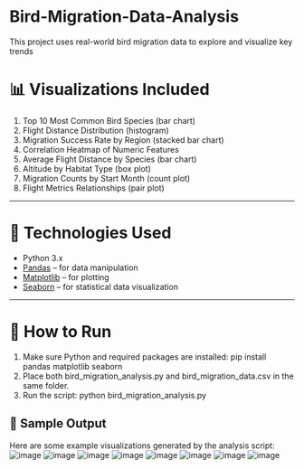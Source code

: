 # Bird-Migration-Data-Analysis
This project uses real-world bird migration data to explore and visualize key trends

# 📊 Visualizations Included

1. Top 10 Most Common Bird Species (bar chart)
2. Flight Distance Distribution (histogram)
3. Migration Success Rate by Region (stacked bar chart)
4. Correlation Heatmap of Numeric Features
5. Average Flight Distance by Species (bar chart)
6. Altitude by Habitat Type (box plot)
7. Migration Counts by Start Month (count plot)
8. Flight Metrics Relationships (pair plot)

---

# 🧰 Technologies Used

- Python 3.x
- [Pandas](https://pandas.pydata.org/) – for data manipulation
- [Matplotlib](https://matplotlib.org/) – for plotting
- [Seaborn](https://seaborn.pydata.org/) – for statistical data visualization

---

# 🚀 How to Run

1. Make sure Python and required packages are installed:
   pip install pandas matplotlib seaborn
2. Place both bird_migration_analysis.py and bird_migration_data.csv in the same folder.
3. Run the script: python bird_migration_analysis.py

## 📸 Sample Output

Here are some example visualizations generated by the analysis script:
![image](https://github.com/user-attachments/assets/d6ec8214-6006-4b9e-9fd2-35e33f2f505f)
![image](https://github.com/user-attachments/assets/fbcc4e18-3324-4607-be15-b7f37d3aa2f8)
![image](https://github.com/user-attachments/assets/6825fc98-39bf-4e10-a1fe-6555ca377a9b)
![image](https://github.com/user-attachments/assets/61ff0958-9378-47c5-a12b-934da4ab74b5)
![image](https://github.com/user-attachments/assets/ccb6d1ba-9f51-4b15-8ccd-a79bbed68164)
![image](https://github.com/user-attachments/assets/841a0c0c-f930-4877-a980-682470a7a6e5)
![image](https://github.com/user-attachments/assets/bf37fc45-aef8-4110-b8f9-12edc429de07)
![image](https://github.com/user-attachments/assets/a7214c3b-6246-4f39-b7e4-3a308f2588ce)
